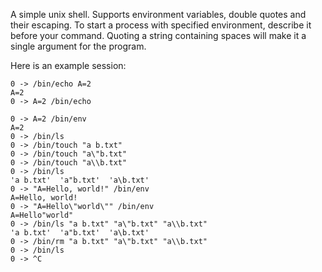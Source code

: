 A simple unix shell.
Supports environment variables, double quotes and their escaping.
To start a process with specified environment, describe it before your command.
Quoting a string containing spaces will make it a single argument for the program.

Here is an example session:


```
0 -> /bin/echo A=2
A=2
0 -> A=2 /bin/echo

0 -> A=2 /bin/env
A=2
0 -> /bin/ls
0 -> /bin/touch "a b.txt"
0 -> /bin/touch "a\"b.txt"
0 -> /bin/touch "a\\b.txt"
0 -> /bin/ls
'a b.txt'  'a"b.txt'  'a\b.txt'
0 -> "A=Hello, world!" /bin/env
A=Hello, world!
0 -> "A=Hello\"world\"" /bin/env
A=Hello"world"
0 -> /bin/ls "a b.txt" "a\"b.txt" "a\\b.txt"
'a b.txt'  'a"b.txt'  'a\b.txt'
0 -> /bin/rm "a b.txt" "a\"b.txt" "a\\b.txt"
0 -> /bin/ls
0 -> ^C
```
